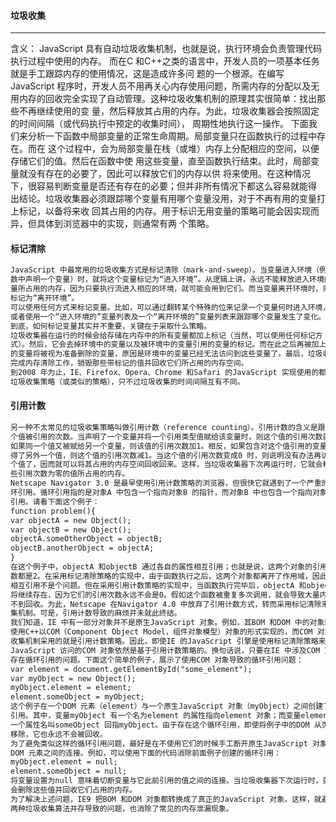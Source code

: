 #### 垃圾收集
---
含义：
JavaScript 具有自动垃圾收集机制，也就是说，执行环境会负责管理代码执行过程中使用的内存。
而在C 和C++之类的语言中，开发人员的一项基本任务就是手工跟踪内存的使用情况，这是造成许多问
题的一个根源。在编写JavaScript 程序时，开发人员不用再关心内存使用问题，所需内存的分配以及无
用内存的回收完全实现了自动管理。这种垃圾收集机制的原理其实很简单：找出那些不再继续使用的变
量，然后释放其占用的内存。为此，垃圾收集器会按照固定的时间间隔（或代码执行中预定的收集时间），
周期性地执行这一操作。
下面我们来分析一下函数中局部变量的正常生命周期。局部变量只在函数执行的过程中存在。而在
这个过程中，会为局部变量在栈（或堆）内存上分配相应的空间，以便存储它们的值。然后在函数中使
用这些变量，直至函数执行结束。此时，局部变量就没有存在的必要了，因此可以释放它们的内存以供
将来使用。在这种情况下，很容易判断变量是否还有存在的必要；但并非所有情况下都这么容易就能得
出结论。垃圾收集器必须跟踪哪个变量有用哪个变量没用，对于不再有用的变量打上标记，以备将来收
回其占用的内存。用于标识无用变量的策略可能会因实现而异，但具体到浏览器中的实现，则通常有两
个策略。

#### 标记清除
```html
JavaScript 中最常用的垃圾收集方式是标记清除（mark-and-sweep）。当变量进入环境（例如，在函
数中声明一个变量）时，就将这个变量标记为“进入环境”。从逻辑上讲，永远不能释放进入环境的变
量所占用的内存，因为只要执行流进入相应的环境，就可能会用到它们。而当变量离开环境时，则将其
标记为“离开环境”。
可以使用任何方式来标记变量。比如，可以通过翻转某个特殊的位来记录一个变量何时进入环境，
或者使用一个“进入环境的”变量列表及一个“离开环境的”变量列表来跟踪哪个变量发生了变化。说
到底，如何标记变量其实并不重要，关键在于采取什么策略。
垃圾收集器在运行的时候会给存储在内存中的所有变量都加上标记（当然，可以使用任何标记方
式）。然后，它会去掉环境中的变量以及被环境中的变量引用的变量的标记。而在此之后再被加上标记
的变量将被视为准备删除的变量，原因是环境中的变量已经无法访问到这些变量了。最后，垃圾收集器
完成内存清除工作，销毁那些带标记的值并回收它们所占用的内存空间。
到2008 年为止，IE、Firefox、Opera、Chrome 和Safari 的JavaScript 实现使用的都是标记清除式的
垃圾收集策略（或类似的策略），只不过垃圾收集的时间间隔互有不同。
```
#### 引用计数
```html
另一种不太常见的垃圾收集策略叫做引用计数（reference counting）。引用计数的含义是跟踪记录每
个值被引用的次数。当声明了一个变量并将一个引用类型值赋给该变量时，则这个值的引用次数就是1。
如果同一个值又被赋给另一个变量，则该值的引用次数加1。相反，如果包含对这个值引用的变量又取
得了另外一个值，则这个值的引用次数减1。当这个值的引用次数变成0 时，则说明没有办法再访问这
个值了，因而就可以将其占用的内存空间回收回来。这样，当垃圾收集器下次再运行时，它就会释放那
些引用次数为零的值所占用的内存。
Netscape Navigator 3.0 是最早使用引用计数策略的浏览器，但很快它就遇到了一个严重的问题：循
环引用。循环引用指的是对象A 中包含一个指向对象B 的指针，而对象B 中也包含一个指向对象A 的
引用。请看下面这个例子：
function problem(){
var objectA = new Object();
var objectB = new Object();
objectA.someOtherObject = objectB;
objectB.anotherObject = objectA;
}
在这个例子中，objectA 和objectB 通过各自的属性相互引用；也就是说，这两个对象的引用次
数都是2。在采用标记清除策略的实现中，由于函数执行之后，这两个对象都离开了作用域，因此这种
相互引用不是个问题。但在采用引用计数策略的实现中，当函数执行完毕后，objectA 和objectB 还
将继续存在，因为它们的引用次数永远不会是0。假如这个函数被重复多次调用，就会导致大量内存得
不到回收。为此，Netscape 在Navigator 4.0 中放弃了引用计数方式，转而采用标记清除来实现其垃圾收
集机制。可是，引用计数导致的麻烦并未就此终结。
我们知道，IE 中有一部分对象并不是原生JavaScript 对象。例如，其BOM 和DOM 中的对象就是
使用C++以COM（Component Object Model，组件对象模型）对象的形式实现的，而COM 对象的垃圾
收集机制采用的就是引用计数策略。因此，即使IE 的JavaScript 引擎是使用标记清除策略来实现的，但
JavaScript 访问的COM 对象依然是基于引用计数策略的。换句话说，只要在IE 中涉及COM 对象，就会
存在循环引用的问题。下面这个简单的例子，展示了使用COM 对象导致的循环引用问题：
var element = document.getElementById("some_element");
var myObject = new Object();
myObject.element = element;
element.someObject = myObject;
这个例子在一个DOM 元素（element）与一个原生JavaScript 对象（myObject）之间创建了循环
引用。其中，变量myObject 有一个名为element 的属性指向element 对象；而变量element 也有
一个属性名叫someObject 回指myObject。由于存在这个循环引用，即使将例子中的DOM 从页面中
移除，它也永远不会被回收。
为了避免类似这样的循环引用问题，最好是在不使用它们的时候手工断开原生JavaScript 对象与
DOM 元素之间的连接。例如，可以使用下面的代码消除前面例子创建的循环引用：
myObject.element = null;
element.someObject = null;
将变量设置为null 意味着切断变量与它此前引用的值之间的连接。当垃圾收集器下次运行时，就
会删除这些值并回收它们占用的内存。
为了解决上述问题，IE9 把BOM 和DOM 对象都转换成了真正的JavaScript 对象。这样，就避免了
两种垃圾收集算法并存导致的问题，也消除了常见的内存泄漏现象。
```
